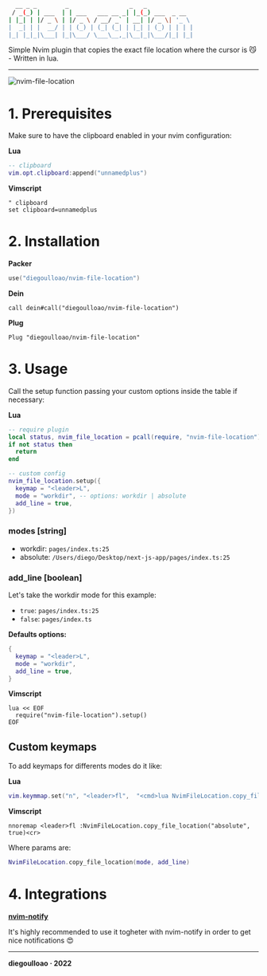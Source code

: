 ```bash
  __ _ _        _                 _   _             
 / _(_) | ___  | | ___   ___ __ _| |_(_) ___  _ __  
| |_| | |/ _ \ | |/ _ \ / __/ _` | __| |/ _ \| '_ \ 
|  _| | |  __/ | | (_) | (_| (_| | |_| | (_) | | | |
|_| |_|_|\___| |_|\___/ \___\__,_|\__|_|\___/|_| |_|

```
Simple Nvim plugin that copies the exact file location where the cursor is 😼 - Written in lua.

----

![nvim-file-location](https://user-images.githubusercontent.com/45423661/200167439-cbdc2a41-8e45-466b-b74c-83a8b474a24b.gif)

# 1. Prerequisites
Make sure to have the clipboard enabled in your nvim configuration:

**Lua**
```lua
-- clipboard
vim.opt.clipboard:append("unnamedplus")
```

**Vimscript**
```vim
" clipboard
set clipboard=unnamedplus
```

# 2. Installation

**Packer**
```lua
use("diegoulloao/nvim-file-location")
```

**Dein**
```vim
call dein#call("diegoulloao/nvim-file-location")
```

**Plug**
```vim
Plug "diegoulloao/nvim-file-location"
```

# 3. Usage
Call the setup function passing your custom options inside the table if necessary:

**Lua**
```lua
-- require plugin
local status, nvim_file_location = pcall(require, "nvim-file-location")
if not status then
  return
end

-- custom config
nvim_file_location.setup({
  keymap = "<leader>L",
  mode = "workdir", -- options: workdir | absolute
  add_line = true,
})
```

### modes [string]
- workdir: `pages/index.ts:25`
- absolute: `/Users/diego/Desktop/next-js-app/pages/index.ts:25`

### add_line [boolean]
Let's take the workdir mode for this example:

- `true`: `pages/index.ts:25`
- `false`: `pages/index.ts`

**Defaults options:**
```lua
{
  keymap = "<leader>L",
  mode = "workdir",
  add_line = true,
}
```

**Vimscript**
```vim
lua << EOF
  require("nvim-file-location").setup()
EOF
```

## Custom keymaps
To add keymaps for differents modes do it like:

**Lua**
```lua
vim.keymmap.set("n", "<leader>fl",  "<cmd>lua NvimFileLocation.copy_file_location('absolute', true)<cr>")
```

**Vimscript**
```vim
nnoremap <leader>fl :NvimFileLocation.copy_file_location("absolute", true)<cr>
```

Where params are:
```lua
NvimFileLocation.copy_file_location(mode, add_line)
```

# 4. Integrations
**[nvim-notify](https://github.com/rcarriga/nvim-notify)**

It's highly recommended to use it togheter with nvim-notify in order to get nice notifications 😍

---
**diegoulloao · 2022**
